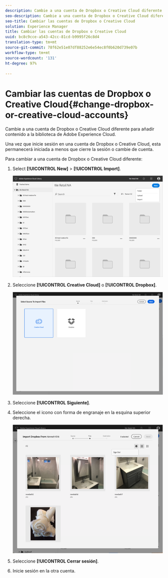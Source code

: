 ```yaml
---
description: Cambie a una cuenta de Dropbox o Creative Cloud diferente para añadir contenido a la biblioteca de Adobe Experience Cloud.
seo-description: Cambie a una cuenta de Dropbox o Creative Cloud diferente para añadir contenido a la biblioteca de Adobe Experience Cloud.
seo-title: Cambiar las cuentas de Dropbox o Creative Cloud
solution: Experience Manager
title: Cambiar las cuentas de Dropbox o Creative Cloud
uuid: bc8c9cce-a543-42cc-81cd-b9995f26c8d4
translation-type: tm+mt
source-git-commit: 78f62e51e07df88252e6e54ec8f0b620d739e07b
workflow-type: tm+mt
source-wordcount: '131'
ht-degree: 97%

---
```



# Cambiar las cuentas de Dropbox o Creative Cloud{#change-dropbox-or-creative-cloud-accounts}

Cambie a una cuenta de Dropbox o Creative Cloud diferente para añadir contenido a la biblioteca de Adobe Experience Cloud.

Una vez que inicie sesión en una cuenta de Dropbox o Creative Cloud, esta permanecerá iniciada a menos que cierre la sesión o cambie de cuenta.

Para cambiar a una cuenta de Dropbox o Creative Cloud diferente:

1. Select **[!UICONTROL New]** > **[!UICONTROL Import]**.

   ![](assets/library_new_folder_upload.png)

1. Seleccione **[!UICONTROL Creative Cloud]** o **[!UICONTROL Dropbox]**.

   ![](assets/library_import_cc.png)

1. Seleccione **[!UICONTROL Siguiente]**.
1. Seleccione el icono con forma de engranaje en la esquina superior derecha.

   ![](assets/library_switch_accounts.png)

1. Seleccione **[!UICONTROL Cerrar sesión]**.
1. Inicie sesión en la otra cuenta.

